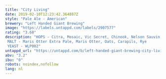 ```yaml
---
title: "City Living"
date: 2019-02-10T12:23:42.364887Z
style: "Pale Ale - American"
brewery: "Left Handed Giant Brewing"
image: "https://labels.untappd.com/labels/2907577"
rating: "3.68"
description: "HOPS - Citra, Mosaic, Vic Secret, Chinook, Nelson Sauvin, Cryo Simcoe  MALT - Maris Otter Extra Pale, Maris Otter, Oats, Carapils, Rye  YEAST - WLP002"
untappd_url: "https://untappd.com/b/left-handed-giant-brewing-city-living/2907577"
abv: "3.2"
ibu: "0"
robots: noindex,nofollow
lang: nl
---
```

